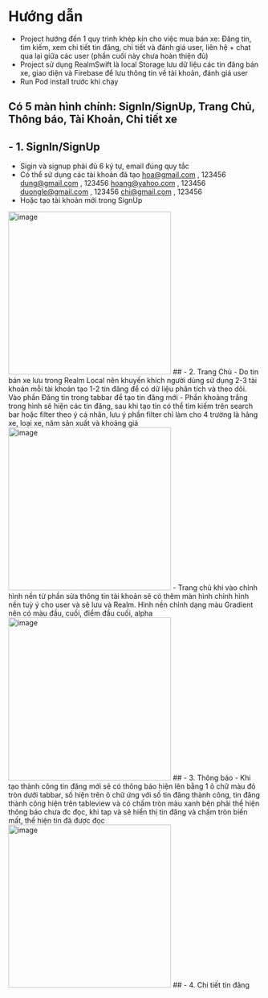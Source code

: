 
# Hướng dẫn
- Project hướng đến 1 quy trình khép kín cho việc mua bán xe: Đăng tin, tìm kiếm, xem chi tiết tin đăng, chi tiết và đánh giá user, liên hệ + chat qua lại giữa các user (phần cuối này chưa hoàn thiện đủ)
- Project sử dụng RealmSwift là local Storage lưu dữ liệu các tin đăng bán xe, giao diện và Firebase để lưu thông tin về tài khoản, đánh giá user
- Run Pod install trước khi chạy
## Có 5 màn hình chính: SignIn/SignUp, Trang Chủ, Thông báo, Tài Khoản, Chi tiết xe
## - 1. SignIn/SignUp
- Sigin và signup phải đủ 6 ký tự, email đúng quy tắc
- Có thể sử dụng các tài khoản đã tạo
hoa@gmail.com , 123456
dung@gmail.com , 123456
hoang@yahoo.com , 123456
duongle@gmail.com , 123456
chi@gmail.com , 123456
- Hoặc tạo tài khoản mới trong SignUp
<img width="324" alt="image" src="https://user-images.githubusercontent.com/84574760/136497716-12ee16a3-0f17-4c3e-b1f4-4ad54035a586.png">
## - 2. Trang Chủ
- Do tin bán xe lưu trong Realm Local nên khuyến khích người dùng sử dụng 2-3 tài khoản mỗi tài khoản tạo 1-2 tin đăng để có dữ liệu phân tích và theo dõi. Vào phần Đăng tin trong tabbar để tạo tin đăng mới 
- Phần khoảng trắng trong hình sẽ hiện các tin đăng, sau khi tạo tin có thể tìm kiếm trên search bar hoặc filter theo ý cá nhân, lưu ý phần filter chỉ làm cho 4 trường là hãng xe, loại xe, năm sản xuất và khoảng giá
<img width="324" alt="image" src="https://user-images.githubusercontent.com/84574760/136497197-d8e30ea8-ca52-4f82-9593-e2b708fe768d.png">
- Trang chủ khi vào chỉnh hình nền từ phần sửa thông tin tài khoản sẽ có thêm màn hình chỉnh hình nền tuỳ ý cho user và sẽ lưu và Realm. Hình nền chỉnh dạng màu Gradient nên có màu đầu, cuối, điểm đầu cuối, alpha
<img width="324" alt="image" src="https://user-images.githubusercontent.com/84574760/136498485-6e2417cf-472a-4694-9811-ef2688c90d29.png">
## - 3. Thông báo
- Khi tạo thành công tin đăng mới sẽ có thông báo hiện lên bằng 1 ô chữ màu đỏ tròn dưới tabbar, số hiện trên ô chữ ứng với số tin đăng thành công, tin đăng thành công hiện trên tableview và có chấm tròn màu xanh bên phải thể hiện thông báo chưa đc đọc, khi tap và sẽ hiển thị tin đăng và chấm tròn biến mất, thể hiện tin đã được đọc
<img width="324" alt="image" src="https://user-images.githubusercontent.com/84574760/136498988-f5b5ab7d-8b86-4179-b363-16040abe7336.png">
## - 4. Chi tiết tin đăng

